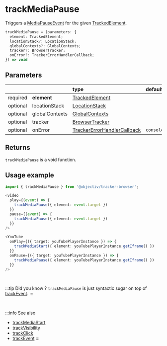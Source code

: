 # trackMediaPause

Triggers a [MediaPauseEvent](/taxonomy/reference/events/MediaPauseEvent.md) for the given [TrackedElement](/tracking/api-reference/definitions/TrackedElement.md).

```typescript
trackMediaPause = (parameters: {
  element: TrackedElement;
  locationStack?: LocationStack;
  globalContexts?: GlobalContexts;
  tracker?: BrowserTracker;
  onError?: TrackerErrorHandlerCallback;
}) => void
```

## Parameters
|          |             | type                                                                                                                                                     | default value
| :-:      | :--         | :--                                                                                                                                                      | :--           
| required | **element**    | [TrackedElement](/tracking/api-reference/definitions/TrackedElement.md)                           |
| optional | locationStack  | [LocationStack](/tracking/api-reference/core/LocationStack.md)                                    |
| optional | globalContexts | [GlobalContexts](/tracking/api-reference/core/GlobalContexts.md)                                  |
| optional | tracker        | [BrowserTracker](/tracking/api-reference/general/BrowserTracker.md)                               |
| optional | onError        | [TrackerErrorHandlerCallback](/tracking/api-reference/definitions/TrackerErrorHandlerCallback.md) | `console.error`

## Returns
`trackMediaPause` is a void function.

## Usage example

```typescript jsx
import { trackMediaPause } from '@objectiv/tracker-browser';
```

```typescript jsx
<video
  play={(event) => {
    trackMediaPause({ element: event.target })
  }}
  pause={(event) => {
    trackMediaPause({ element: event.target })
  }}
/>
```

```typescript jsx
<YouTube
  onPlay={({ target: youTubePlayerInstance }) => {
    trackMediaStart({ element: youTubePlayerInstance.getIframe() })
  }}
  onPause={({ target: youTubePlayerInstance }) => {
    trackMediaPause({ element: youTubePlayerInstance.getIframe() })
  }}
/>
```

<br />

:::tip Did you know ?
`trackMediaPause` is just syntactic sugar on top of [trackEvent](/tracking/api-reference/eventTrackers/trackEvent.md).
:::

<br />

:::info See also
- [trackMediaStart](/tracking/api-reference/eventTrackers/trackMediaStart.md)
- [trackVisibility](/tracking/api-reference/eventTrackers/trackVisibility.md)
- [trackClick](/tracking/api-reference/eventTrackers/trackClick.md)
- [trackEvent](/tracking/api-reference/eventTrackers/trackEvent.md)
:::

